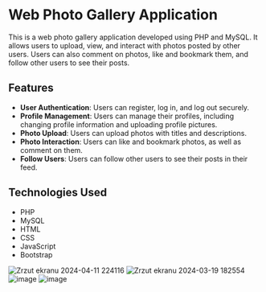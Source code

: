 # Web Photo Gallery Application

This is a web photo gallery application developed using PHP and MySQL. It allows users to upload, view, and interact with photos posted by other users. Users can also comment on photos, like and bookmark them, and follow other users to see their posts.

## Features

- **User Authentication**: Users can register, log in, and log out securely.
- **Profile Management**: Users can manage their profiles, including changing profile information and uploading profile pictures.
- **Photo Upload**: Users can upload photos with titles and descriptions.
- **Photo Interaction**: Users can like and bookmark photos, as well as comment on them.
- **Follow Users**: Users can follow other users to see their posts in their feed.

## Technologies Used
- PHP
- MySQL
- HTML
- CSS
- JavaScript
- Bootstrap

![Zrzut ekranu 2024-04-11 224116](https://github.com/JanKrupiniewicz/php-photoApp-system/assets/128649617/8e9f7203-b7dd-459d-a6ff-98d4cc8c0e3c)
![Zrzut ekranu 2024-03-19 182554](https://github.com/JanKrupiniewicz/php-photoApp-system/assets/128649617/2cc420e8-26de-4053-82fe-f65f942f430a)
![image](https://github.com/JanKrupiniewicz/php-photoApp-system/assets/128649617/e67f4594-fe3e-46a7-88fc-e64b9c9ff30e)
![image](https://github.com/JanKrupiniewicz/php-photoApp-system/assets/128649617/c0707c97-0042-494b-b43b-fa2eebc65e72)


